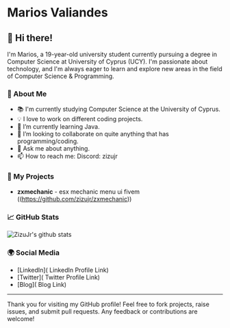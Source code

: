 # Marios Valiandes

## 👋 Hi there! 

I'm Marios, a 19-year-old university student currently pursuing a degree in Computer Science at University of Cyprus (UCY). I'm passionate about technology, and I'm always eager to learn and explore new areas in the field of Computer Science & Programming.

### 🌟 About Me

- 📚 I'm currently studying Computer Science at the University of Cyprus.
- 💡 I love to work on different coding projects.
- 🌱 I’m currently learning Java.
- 👯 I’m looking to collaborate on quite anything that has programming/coding.
- 💬 Ask me about anything.
- 📫 How to reach me: 
      Discord: zizujr

### 🚀 My Projects


- **zxmechanic** - esx mechanic menu ui fivem ((https://github.com/zizujr/zxmechanic))


### 📈 GitHub Stats

![ZizuJr's github stats](https://github-readme-stats.vercel.app/api?username=zizujr&show_icons=true&theme=radical)


### 🌍 Social Media

- [LinkedIn]( LinkedIn Profile Link)
- [Twitter]( Twitter Profile Link)
- [Blog]( Blog Link)

---

Thank you for visiting my GitHub profile! Feel free to fork projects, raise issues, and submit pull requests. Any feedback or contributions are welcome!

